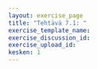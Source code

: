 ```yaml
---
layout: exercise_page
title: "Tehtävä 7.1: "
exercise_template_name: 
exercise_discussion_id: 
exercise_upload_id: 
kesken: 1
---
```


